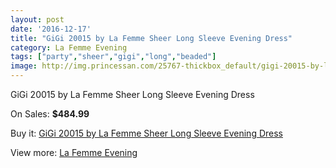 ```yaml
---
layout: post
date: '2016-12-17'
title: "GiGi 20015 by La Femme Sheer Long Sleeve Evening Dress"
category: La Femme Evening
tags: ["party","sheer","gigi","long","beaded"]
image: http://img.princessan.com/25767-thickbox_default/gigi-20015-by-la-femme-sheer-long-sleeve-evening-dress.jpg
---
```

GiGi 20015 by La Femme Sheer Long Sleeve Evening Dress

On Sales: **$484.99**
<a href="https://www.princessan.com/en/la-femme-evening/11831-gigi-20015-by-la-femme-sheer-long-sleeve-evening-dress.html"><amp-img layout="responsive" width="600" height="600" src="//img.princessan.com/25767-thickbox_default/gigi-20015-by-la-femme-sheer-long-sleeve-evening-dress.jpg" alt="GiGi 20015 by La Femme Sheer Long Sleeve Evening Dress 0" /></a>

Buy it: [GiGi 20015 by La Femme Sheer Long Sleeve Evening Dress](https://www.princessan.com/en/la-femme-evening/11831-gigi-20015-by-la-femme-sheer-long-sleeve-evening-dress.html "GiGi 20015 by La Femme Sheer Long Sleeve Evening Dress")

View more: [La Femme Evening](https://www.princessan.com/en/29-la-femme-evening "La Femme Evening")